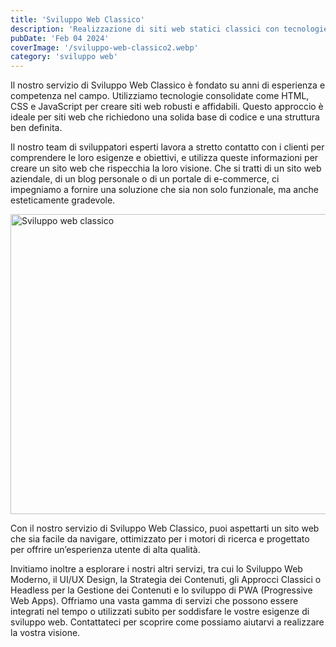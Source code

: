 ```yaml
---
title: 'Sviluppo Web Classico'
description: 'Realizzazione di siti web statici classici con tecnologie consolidate come HTML, CSS e JavaScript. Ideale per siti web semplici e veloci.'
pubDate: 'Feb 04 2024'
coverImage: '/sviluppo-web-classico2.webp'
category: 'sviluppo web'
---
```


Il nostro servizio di Sviluppo Web Classico è fondato su anni di esperienza e competenza nel campo. Utilizziamo tecnologie consolidate come HTML, CSS e JavaScript per creare siti web robusti e affidabili. Questo approccio è ideale per siti web che richiedono una solida base di codice e una struttura ben definita.

Il nostro team di sviluppatori esperti lavora a stretto contatto con i clienti per comprendere le loro esigenze e obiettivi, e utilizza queste informazioni per creare un sito web che rispecchia la loro visione. Che si tratti di un sito web aziendale, di un blog personale o di un portale di e-commerce, ci impegniamo a fornire una soluzione che sia non solo funzionale, ma anche esteticamente gradevole.

<Image
  src="/sviluppo-web-classico.webp"
  width="960"
  height="480"
  alt="Sviluppo web classico"
/>


Con il nostro servizio di Sviluppo Web Classico, puoi aspettarti un sito web che sia facile da navigare, ottimizzato per i motori di ricerca e progettato per offrire un’esperienza utente di alta qualità. 

Invitiamo inoltre a esplorare i nostri altri servizi, tra cui lo Sviluppo Web Moderno, il UI/UX Design, la Strategia dei Contenuti, gli Approcci Classici o Headless per la Gestione dei Contenuti e lo sviluppo di PWA (Progressive Web Apps). Offriamo una vasta gamma di servizi che possono essere integrati nel tempo o utilizzati subito per soddisfare le vostre esigenze di sviluppo web. Contattateci per scoprire come possiamo aiutarvi a realizzare la vostra visione.


